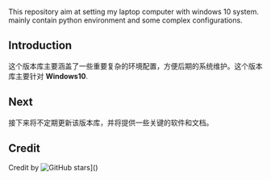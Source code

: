 This repository aim at setting my laptop computer with windows 10 system. mainly contain python environment and some complex configurations.

## Introduction

这个版本库主要涵盖了一些重要复杂的环境配置，方便后期的系统维护。这个版本库主要针对 **Windows10**. 

## Next

接下来将不定期更新该版本库，并将提供一些关键的软件和文档。

## Credit

Credit by ![GitHub stars](https://img.shields.io/github/stars/badges/shields.svg?style=social&label=Star)]()




